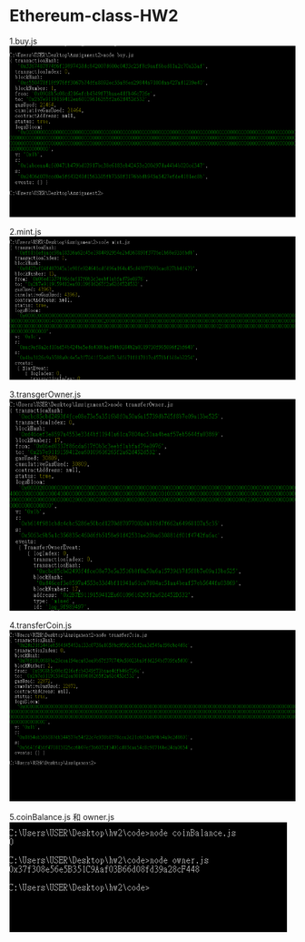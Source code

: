 # Ethereum-class-HW2

1.buy.js<br>
![Image](https://github.com/kaysu97/Ethereum-class-HW2/blob/master/screenshot/buy.PNG)

2.mint.js
![Image](https://github.com/kaysu97/Ethereum-class-HW2/blob/master/screenshot/mint.PNG)

3.transgerOwner.js
![Image](https://github.com/kaysu97/Ethereum-class-HW2/blob/master/screenshot/transferOwner.PNG)

4.transferCoin.js
![Image](https://github.com/kaysu97/Ethereum-class-HW2/blob/master/screenshot/transfercoin.PNG)

5.coinBalance.js 和 owner.js
![Image](https://github.com/kaysu97/Ethereum-class-HW2/blob/master/screenshot/coinbalance_owner.PNG)
